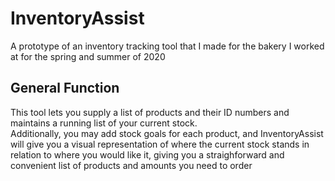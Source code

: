 <h1>InventoryAssist</h1>
<p>A prototype of an inventory tracking tool that I made for the bakery I worked at for the spring and summer of 2020</p>

<h2>General Function</h2>
<p>This tool lets you supply a list of products and their ID numbers and maintains a running list of your current stock.
  <br>Additionally, you may add stock goals for each product, and InventoryAssist will give you a visual representation of where the current stock
  stands in relation to where you would like it, giving you a straighforward and convenient list of products and amounts you need to order</p>
  

